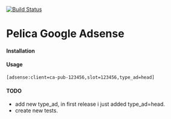 [![Build Status](https://travis-ci.org/riquellopes/pelican-adsense.svg?branch=master)](https://travis-ci.org/riquellopes/pelican-adsense)

Pelica Google Adsense
=====================

#### Installation

#### Usage

```code
[adsense:client=ca-pub-123456,slot=123456,type_ad=head]
```

#### TODO
 * add new type_ad, in first release i just added type_ad=head.
 * create new tests.
